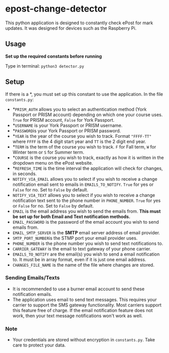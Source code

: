 # epost-change-detector
This python application is designed to constantly check ePost for mark updates. It was designed for devices such as the Raspberry Pi.

## Usage
**Set up the required constants before running**

Type in terminal:
`python3 detector.py`

## Setup
If there is a \*, you must set up this constant to use the application.
In the file  `constants.py`:
- \*`PRISM_AUTH` allows you to select an authentication method (York Passport or PRISM account) depending on which one your course uses. `True` for PRISM account, `False` for York Passport.
- \*`USERNAME` is your York Passport or PRISM username.
- \*`PASSWORD`is your York Passport or PRISM password.
- \*`YEAR` is the year of the course you wish to track. Format `"FFFF-TT"` where `FFFF` is the 4 digit start year and `TT` is the 2 digit end year.
- \*`TERM` is the term of the course you wish to track. `F` for Fall term, `W` for Winter term or `S` for Summer term.
- \*`COURSE` is the course you wish to track, exactly as how it is written in the dropdown menu on the ePost website.
- \*`REFRESH_TIME` is the time interval the application will check for changes, in seconds.
- `NOTIFY_VIA_EMAIL` allows you to select if you wish to receive a change notification email sent to emails in `EMAILS_TO_NOTIFY`. `True` for yes or `False` for no. Set to `False` by default.
- `NOTIFY_VIA_TEXT` allows you to select if you wish to receive a change notification text sent to the phone number in `PHONE_NUMBER`. `True` for yes or `False` for no. Set to `False` by default.
- `EMAIL` is the email address you wish to send the emails from. **This must be set up for both Email and Text notification methods.**
- `EMAIL_PASSWORD` is the password of the email account you wish to send emails from.
- `EMAIL_SMTP_SERVER` is the **SMTP** email server address of email provider.
- `SMTP_PORT_NUMBER`is the STMP port your email provider uses.
- `PHONE_NUMBER` is the phone number you wish to send text notifications to.
- `CARRIER_GATEWAY` is the email to text gateway of your phone carrier.
- `EMAILS_TO_NOTIFY` are the email(s) you wish to send a email notification to. It must be in array format, even if it is just one email address. 
- `CHANGES_FILE_NAME` is the name of the file where changes are stored.
 
### Sending Emails/Texts
- It is recommended to use a burner email account to send these notification emails.
- The application uses email to send text messages. This requires your carrier to support the SMS gateway functionality. Most carriers support this feature free of charge. If the email notification feature does not work, then your text message notifications won't work as well.

### Note
- Your credentials are stored without encryption in  `constants.py`. Take care to protect your data.

